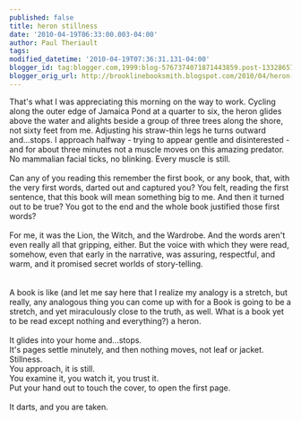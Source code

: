 ```yaml
---
published: false
title: heron stillness
date: '2010-04-19T06:33:00.003-04:00'
author: Paul Theriault
tags: 
modified_datetime: '2010-04-19T07:36:31.131-04:00'
blogger_id: tag:blogger.com,1999:blog-5767374071871443859.post-133286577118158239
blogger_orig_url: http://brooklinebooksmith.blogspot.com/2010/04/heron-stillness.html
---
```


That's what I was appreciating this morning on the way to work. Cycling along the outer edge of Jamaica Pond at a quarter to six, the heron glides above the water and alights beside a group of three trees along the shore, not sixty feet from me. Adjusting his straw-thin legs he turns outward and...stops. I approach halfway - trying to appear gentle and disinterested - and for about three minutes not a muscle moves on this amazing predator. No mammalian facial ticks, no blinking. Every muscle is still.<br /><br />Can any of you reading this remember the first book, or any book, that, with the very first words, darted out and captured you? You felt, reading the first sentence, that this book will mean something big to me. And then it turned out to be true? You got to the end and the whole book justified those first words?<br /><br />For me, it was the Lion, the Witch, and the Wardrobe. And the words aren't even really all that gripping, either. But the voice with which they were read, somehow, even that early in the narrative, was assuring, respectful, and warm, and it promised secret worlds of story-telling.<br /><br /><br />A book is like (and let me say here that I realize my analogy is a stretch, but really, any analogous thing you can come up with for a Book is going to be a stretch, and yet miraculously close to the truth, as well. What is a book yet to be read except nothing and everything?) a heron.<br /><br />It glides into your home and...stops.<br />It's pages settle minutely, and then nothing moves, not leaf or jacket. <br />Stillness.<br />You approach, it is still.<br />You examine it, you watch it, you trust it.<br />Put your hand out to touch the cover, to open the first page. <br /><br />It darts, and you are taken.